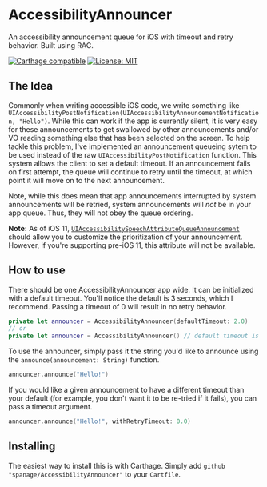 # AccessibilityAnnouncer
An accessibility announcement queue for iOS with timeout and retry behavior. Built using RAC.

[![Carthage compatible](https://img.shields.io/badge/Carthage-compatible-4BC51D.svg?style=flat)](https://github.com/Carthage/Carthage) [![License: MIT](https://img.shields.io/badge/License-MIT-yellow.svg)](https://opensource.org/licenses/MIT)




## The Idea

Commonly when writing accessible iOS code, we write something like  `UIAccessibilityPostNotification(UIAccessibilityAnnouncementNotification, "Hello")`. While this can work if the app is currently silent, it is very easy for these announcements to get swallowed by other announcements and/or VO reading something else that has been selected on the screen. To help tackle this problem, I've implemented an announcement queueing sytem to be used instead of the raw `UIAccessibilityPostNotification` function. This system allows the client to set a default timeout. If an announcement fails on first attempt, the queue will continue to retry until the timeout, at which point it will move on to the next announcement.

Note, while this does mean that app announcements interrupted by system announcements will be retried, system announcements will *not* be in your app queue. Thus, they will not obey the queue ordering.

**Note:** As of iOS 11, [`UIAccessibilitySpeechAttributeQueueAnnouncement`](https://developer.apple.com/documentation/uikit/uiaccessibilityspeechattributequeueannouncement?language=objc) should allow you to customize the prioritization of your announcement. However, if you're supporting pre-iOS 11, this attribute will not be available.

## How to use

There should be one AccessibilityAnnouncer app wide. It can be initialized with a default timeout. You'll notice the default is 3 seconds, which I recommend. Passing a timeout of 0 will result in no retry behavior.

```swift
private let announcer = AccessibilityAnnouncer(defaultTimeout: 2.0)
// or
private let announcer = AccessibilityAnnouncer() // default timeout is 3 seconds
```
    
To use the announcer, simply pass it the string you'd like to announce using the `announce(announcement: String)` function.

```swift
announcer.announce("Hello!")
 ```
 
If you would like a given announcement to have a different timeout than your default (for example, you don't want it to be re-tried if it fails), you can pass a timeout argument.

```swift
announcer.announce("Hello!", withRetryTimeout: 0.0)
```

## Installing

The easiest way to install this is with Carthage. Simply add `github "spanage/AccessibilityAnnouncer"` to your `Cartfile`.
